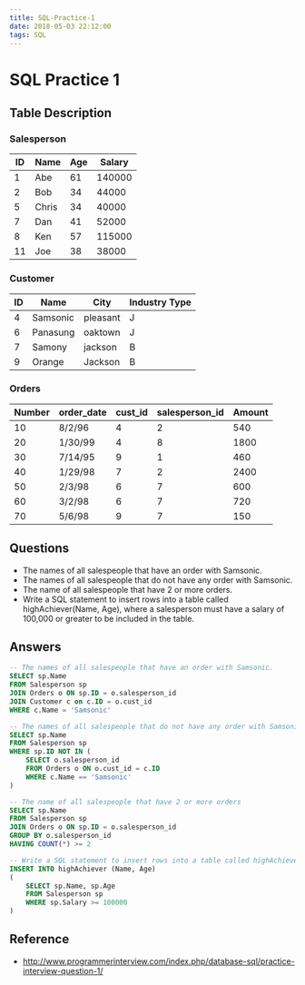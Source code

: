 ```yaml
---
title: SQL-Practice-1
date: 2018-05-03 22:12:00
tags: SQL
---
```


# SQL Practice 1

## Table Description

### Salesperson

| ID  | Name  | Age | Salary |
| --- | ----- | --- | ------ |
| 1   | Abe   | 61  | 140000 |
| 2   | Bob   | 34  | 44000  |
| 5   | Chris | 34  | 40000  |
| 7   | Dan   | 41  | 52000  |
| 8   | Ken   | 57  | 115000 |
| 11  | Joe   | 38  | 38000  |

### Customer

| ID  |   Name   |   City   | Industry Type |
| --- | -------- | -------- | ------------- |
| 4   | Samsonic | pleasant | J             |
| 6   | Panasung | oaktown  | J             |
| 7   | Samony   | jackson  | B             |
| 9   | Orange   | Jackson  | B             |

### Orders

| Number | order_date | cust_id | salesperson_id | Amount |
| ------ | ---------- | ------- | -------------- | ------ |
| 10     | 8/2/96     | 4       | 2              | 540    |
| 20     | 1/30/99    | 4       | 8              | 1800   |
| 30     | 7/14/95    | 9       | 1              | 460    |
| 40     | 1/29/98    | 7       | 2              | 2400   |
| 50     | 2/3/98     | 6       | 7              | 600    |
| 60     | 3/2/98     | 6       | 7              | 720    |
| 70     | 5/6/98     | 9       | 7              | 150    |

## Questions
- The names of all salespeople that have an order with Samsonic.
- The names of all salespeople that do not have any order with Samsonic.
- The name of all salespeople that have 2 or more orders.
- Write a SQL statement to insert rows into a table called highAchiever(Name, Age), where a salesperson must have a salary of 100,000 or greater to be included in the table.

## Answers

```SQL
-- The names of all salespeople that have an order with Samsonic.
SELECT sp.Name
FROM Salesperson sp
JOIN Orders o ON sp.ID = o.salesperson_id
JOIN Customer c on c.ID = o.cust_id
WHERE c.Name = 'Samsonic'
```

```SQL
-- The names of all salespeople that do not have any order with Samsonic.
SELECT sp.Name
FROM Salesperson sp
WHERE sp.ID NOT IN (
    SELECT o.salesperson_id
    FROM Orders o ON o.cust_id = c.ID
    WHERE c.Name == 'Samsonic'
)
```

```SQL
-- The name of all salespeople that have 2 or more orders
SELECT sp.Name
FROM Salesperson sp
JOIN Orders o ON sp.ID = o.salesperson_id
GROUP BY o.salesperson_id
HAVING COUNT(*) >= 2
```

```SQL
-- Write a SQL statement to insert rows into a table called highAchiever(Name, Age), where a salesperson must have a salary of 100,000 or greater to be included in the table.
INSERT INTO highAchiever (Name, Age)
(
    SELECT sp.Name, sp.Age
    FROM Salesperson sp
    WHERE sp.Salary >= 100000
)
```

## Reference
- http://www.programmerinterview.com/index.php/database-sql/practice-interview-question-1/